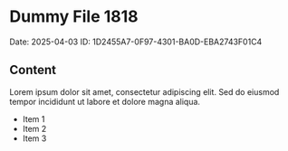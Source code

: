 # Dummy File 1818

Date: 2025-04-03
ID: 1D2455A7-0F97-4301-BA0D-EBA2743F01C4

## Content

Lorem ipsum dolor sit amet, consectetur adipiscing elit.
Sed do eiusmod tempor incididunt ut labore et dolore magna aliqua.

* Item 1
* Item 2
* Item 3
